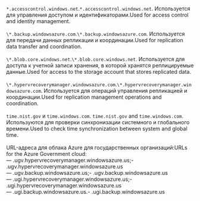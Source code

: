 <span data-ttu-id="5265a-101">``*.accesscontrol.windows.net``.</span><span class="sxs-lookup"><span data-stu-id="5265a-101">``*.accesscontrol.windows.net``.</span></span> <span data-ttu-id="5265a-102">Используется для управления доступом и идентификаторами.</span><span class="sxs-lookup"><span data-stu-id="5265a-102">Used for access control and identity management.</span></span><br/><br/><span data-ttu-id="5265a-103">``\*.backup.windowsazure.com``.</span><span class="sxs-lookup"><span data-stu-id="5265a-103">``\*.backup.windowsazure.com``.</span></span> <span data-ttu-id="5265a-104">Используется для передачи данных репликации и координации.</span><span class="sxs-lookup"><span data-stu-id="5265a-104">Used for replication data transfer and coordination.</span></span> <br/><br/> <span data-ttu-id="5265a-105">``\*.blob.core.windows.net``.</span><span class="sxs-lookup"><span data-stu-id="5265a-105">``\*.blob.core.windows.net``.</span></span> <span data-ttu-id="5265a-106">Используется для доступа к учетной записи хранения, в которой хранятся реплицируемые данные.</span><span class="sxs-lookup"><span data-stu-id="5265a-106">Used for access to the storage account that stores replicated data.</span></span><br/><br/> <span data-ttu-id="5265a-107">``\*.hypervrecoverymanager.windowsazure.com``.</span><span class="sxs-lookup"><span data-stu-id="5265a-107">``\*.hypervrecoverymanager.windowsazure.com``.</span></span> <span data-ttu-id="5265a-108">Используется для операций управления репликацией и координации.</span><span class="sxs-lookup"><span data-stu-id="5265a-108">Used for replication management operations and coordination.</span></span><br/><br/><span data-ttu-id="5265a-109">
``time.nist.gov`` и ``time.windows.com``.</span><span class="sxs-lookup"><span data-stu-id="5265a-109">
``time.nist.gov`` and ``time.windows.com``.</span></span> <span data-ttu-id="5265a-110">Используются для проверки синхронизации системного и глобального времени.</span><span class="sxs-lookup"><span data-stu-id="5265a-110">Used to check time synchronization between system and global time.</span></span>
<br/><br/>
<span data-ttu-id="5265a-111">URL-адреса для облака Azure для государственных организаций:</span><span class="sxs-lookup"><span data-stu-id="5265a-111">URLs for the Azure Government cloud:</span></span><br/><span data-ttu-id="5265a-112">— .ugv.hypervrecoverymanager.windowsazure.us;</span><span class="sxs-lookup"><span data-stu-id="5265a-112">- .ugv.hypervrecoverymanager.windowsazure.us</span></span><br/><span data-ttu-id="5265a-113">— .ugv.backup.windowsazure.us;</span><span class="sxs-lookup"><span data-stu-id="5265a-113">- .ugv.backup.windowsazure.us</span></span><br/><span data-ttu-id="5265a-114">— .ugi.hypervrecoverymanager.windowsazure.us;</span><span class="sxs-lookup"><span data-stu-id="5265a-114">- .ugi.hypervrecoverymanager.windowsazure.us</span></span><br/><span data-ttu-id="5265a-115">— .ugi.backup.windowsazure.us.</span><span class="sxs-lookup"><span data-stu-id="5265a-115">- .ugi.backup.windowsazure.us</span></span>
